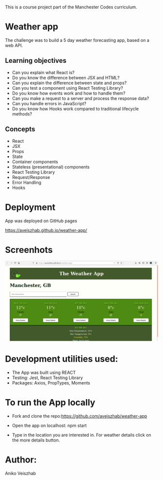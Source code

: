 This is a course project part of the Manchester Codes curriculum.

# Weather app

The challenge was to build a 5 day weather forecasting app, based on a web API. 

## Learning objectives

* Can you explain what React is?
* Do you know the difference between JSX and HTML?
* Can you explain the difference between state and props?
* Can you test a component using React Testing Library?
* Do you know how events work and how to handle them?
* Can you make a request to a server and process the response data?
* Can you handle errors in JavaScript?
* Do you know how Hooks work compared to traditional lifecycle methods?

## Concepts

* React
* JSX
* Props
* State
* Container components
* Stateless (presentational) components
* React Testing Library
* Request/Response
* Error Handling
* Hooks

# Deployment
App was deployed on GitHub pages

https://aveiszhab.github.io/weather-app/

# Screenhots

![Desktop screenshot](./src/Screenshot_Desktop.png)


# Development utilities used:

* The App was built using REACT
* Testing: Jest, React Testing Library
* Packages: Axios, PropTypes, Moments

# To run the App locally

* Fork and clone the repo:https://github.com/aveiszhab/weather-app

* Open the app on localhost:
npm start 

* Type in the location you are interested in. For weather details click on the more details button.


# Author:
Aniko Veiszhab


